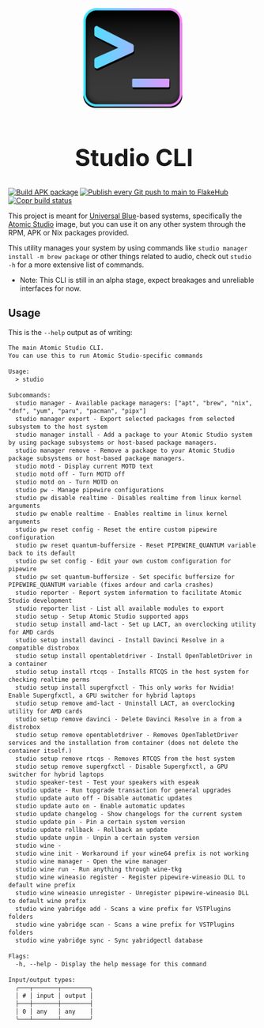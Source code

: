 <div align="center">
    <img src="./assets/studio-cli.png" alt="studio-cli logo" width="200rem"/> 
    <h1 style="font-size: 48px; margin-left: 0.1em; text-align: center;">Studio CLI</h1>
</div>

[![Build APK package](https://github.com/atomic-studio-org/cli/actions/workflows/apk-package.yml/badge.svg)](https://github.com/atomic-studio-org/cli/actions/workflows/apk-package.yml)
[![Publish every Git push to main to FlakeHub](https://github.com/atomic-studio-org/cli/actions/workflows/flakehub-push.yml/badge.svg)](https://github.com/atomic-studio-org/cli/actions/workflows/flakehub-push.yml)
[![Copr build status](https://copr.fedorainfracloud.org/coprs/tulilirockz/studio-cli/package/studio-cli/status_image/last_build.png)](https://copr.fedorainfracloud.org/coprs/tulilirockz/studio-cli/package/studio-cli/)

This project is meant for [Universal Blue](https://universal-blue.org/)-based systems, specifically the [Atomic Studio](https://github.com/atomic-studio-org/Atomic-Studio) image, but you can use it on any other system through the RPM, APK or Nix packages provided.

This utility manages your system by using commands like `studio manager install -m brew package` or other things related to audio, check out `studio -h` for a more extensive list of commands.

- Note: This CLI is still in an alpha stage, expect breakages and unreliable interfaces for now.

## Usage

This is the `--help` output as of writing:

```shell
The main Atomic Studio CLI.
You can use this to run Atomic Studio-specific commands

Usage:
  > studio 

Subcommands:
  studio manager - Available package managers: ["apt", "brew", "nix", "dnf", "yum", "paru", "pacman", "pipx"]
  studio manager export - Export selected packages from selected subsystem to the host system
  studio manager install - Add a package to your Atomic Studio system by using package subsystems or host-based package managers.
  studio manager remove - Remove a package to your Atomic Studio package subsystems or host-based package managers.
  studio motd - Display current MOTD text
  studio motd off - Turn MOTD off
  studio motd on - Turn MOTD on
  studio pw - Manage pipewire configurations
  studio pw disable realtime - Disables realtime from linux kernel arguments
  studio pw enable realtime - Enables realtime in linux kernel arguments
  studio pw reset config - Reset the entire custom pipewire configuration
  studio pw reset quantum-buffersize - Reset PIPEWIRE_QUANTUM variable back to its default 
  studio pw set config - Edit your own custom configuration for pipewire
  studio pw set quantum-buffersize - Set specific buffersize for PIPEWIRE_QUANTUM variable (fixes ardour and carla crashes)
  studio reporter - Report system information to facilitate Atomic Studio development
  studio reporter list - List all available modules to export
  studio setup - Setup Atomic Studio supported apps
  studio setup install amd-lact - Set up LACT, an overclocking utility for AMD cards
  studio setup install davinci - Install Davinci Resolve in a compatible distrobox
  studio setup install opentabletdriver - Install OpenTabletDriver in a container
  studio setup install rtcqs - Installs RTCQS in the host system for checking realtime perms
  studio setup install supergfxctl - This only works for Nvidia!
Enable Supergfxctl, a GPU switcher for hybrid laptops
  studio setup remove amd-lact - Uninstall LACT, an overclocking utility for AMD cards
  studio setup remove davinci - Delete Davinci Resolve in a from a distrobox
  studio setup remove opentabletdriver - Removes OpenTabletDriver services and the installation from container (does not delete the container itself.)
  studio setup remove rtcqs - Removes RTCQS from the host system
  studio setup remove supergfxctl - Disable Supergfxctl, a GPU switcher for hybrid laptops
  studio speaker-test - Test your speakers with espeak
  studio update - Run topgrade transaction for general upgrades
  studio update auto off - Disable automatic updates
  studio update auto on - Enable automatic updates
  studio update changelog - Show changelogs for the current system
  studio update pin - Pin a certain system version
  studio update rollback - Rollback an update 
  studio update unpin - Unpin a certain system version
  studio wine - 
  studio wine init - Workaround if your wine64 prefix is not working
  studio wine manager - Open the wine manager 
  studio wine run - Run anything through wine-tkg
  studio wine wineasio register - Register pipewire-wineasio DLL to default wine prefix
  studio wine wineasio unregister - Unregister pipewire-wineasio DLL to default wine prefix
  studio wine yabridge add - Scans a wine prefix for VSTPlugins folders
  studio wine yabridge scan - Scans a wine prefix for VSTPlugins folders
  studio wine yabridge sync - Sync yabridgectl database 

Flags:
  -h, --help - Display the help message for this command

Input/output types:
  ╭───┬───────┬────────╮
  │ # │ input │ output │
  ├───┼───────┼────────┤
  │ 0 │ any   │ any    │
  ╰───┴───────┴────────╯
```

